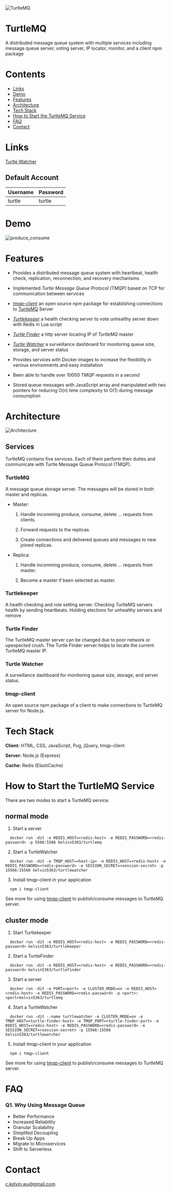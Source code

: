 
![TurtleMQ](https://user-images.githubusercontent.com/57265307/195789115-d8d5f253-d5f5-461c-aa4a-43943cfbf896.png)

# TurtleMQ

A distributed message queue system with multiple services 
including message queue server, voting server, IP locator, 
monitor, and a client npm package
# Contents

- [Links](#Links)
- [Demo](#Demo)
- [Features](#Features)
- [Architecture](#Architecture)
- [Tech Stack](#Tech-Stack)
- [How to Start the TurtleMQ Service](#How-to-Start-the-TurtleMQ-Service)
- [FAQ](#FAQ)
- [Contact](#Contact)

# Links

[Turtle Watcher](https://turtlemq.com)

## Default Account
Username  | Password |
--------- | -------- |
turtle    | turtle |

# Demo

![produce_consume](https://user-images.githubusercontent.com/57265307/195866415-938187c1-3adf-4fb5-818d-6b25c18d9055.gif)

# Features
 
* Provides a distributed message queue system with heartbeat, health check, 
  replication, reconnection, and recovery mechanisms

* Implemented *Turtle Message Queue Protocol (TMQP)* based on TCP 
  for communication between services

* [*tmqp-client*](https://www.npmjs.com/package/tmqp-client) an open source npm package for 
  establishing connections to [TurtleMQ](https://github.com/CKelvinWu/turtlemq/) Server 

* [*Turtlekeeper*](https://github.com/CKelvinWu/turtlekeeper) a health checking server to 
  vote unhealthy server down with Redis in Lua script 

* [*Turtle Finder*](https://github.com/CKelvinWu/turtlekeeper/tree/main/turtleFinder) a http server locating IP of *TurtleMQ* master 

* [*Turtle Watcher*](https://github.com/CKelvinWu/turtlemq/tree/main/turtleWatcher) a surveillance dashboard 
  for monitoring queue size, storage, and server status 

* Provides services with Docker images to increase 
  the flexibility in various environments and easy installation

* Been able to handle over 10000 TMQP requests in a second

* Stored queue messages with JavaScript array and manipulated 
  with two pointers for reducing O(n) time complexity to O(1) during message consumption

# Architecture

![Architecture](https://user-images.githubusercontent.com/57265307/195824205-2bc5bf52-423d-4e00-b2a4-523fa442f736.png)

## Services

TurtleMQ contains five services. Each of them perform their duties and communicate with 
Turtle Message Queue Protocol (TMQP).

### TurtleMQ
A message queue storage server. The messages will be stored in both master and replicas.

  * Master: 

    1. Handle incomming produce, consume, delete ... requests from clients.

    2. Forward requests to the replicas.

    3. Create connections and delivered queues and messages to new joined replicas. 
    
  * Replica: 

    1. Handle incomming produce, consume, delete ... requests from master.

    2. Become a master if been selected as master. 

### Turtlekeeper

  A health checking and role setting server. Checking TurtleMQ servers health by 
  sending heartbeats. Holding elections for unhealthy servers and remove

### Turtle Finder

  The TurtleMQ master server can be changed due to poor network or upexpected crush.
  The Turtle Finder server helps to locate the current TurtleMQ master IP.

### Turtle Watcher

  A surveillance dashboard for monitoring queue size, storage, 
  and server status. 

### tmqp-client

  An open source npm package of a client to make connections to TurtleMQ server for Node.js.


# Tech Stack

**Client:** HTML, CSS, JavaScript, Pug, jQuery, tmqp-client

**Server:** Node.js (Express)

**Cache:** Redis (ElastiCache)


# How to Start the TurtleMQ Service

There are two modes to start a TurtleMQ service.

## normal mode

1. Start a server

  ```shell
    docker run -dit -e REDIS_HOST=<redis-host> -e REDIS_PASSWORD=<redis-password> -p 5566:5566 kelvin5363/turtlemq
  ```

2. Start a TurtleWatcher

  ```shell
    docker run -dit -e TMQP_HOST=<host-ip> -e REDIS_HOST=<redis-host> -e REDIS_PASSWORD=<redis-password> -e SESSION_SECRET=<session-secret> -p 15566:15566 kelvin5363/turtlewatcher
  ```

3. Install tmqp-client in your application

  ```shell
    npm i tmqp-client
  ```

See more for using [tmqp-client](https://www.npmjs.com/package/tmqp-client) to publish/consume messages to TurtleMQ server.

## cluster mode

1. Start Turtlekeeper

  ```shell
    docker run -dit -e REDIS_HOST=<redis-host> -e REDIS_PASSWORD=<redis-password> kelvin5363/turtlekeeper  
  ```

2. Start a TurtleFinder

  ```shell
    docker run -dit -e REDIS_HOST=<redis-host> -e REDIS_PASSWORD=<redis-password> kelvin5363/turtlefinder 
  ```

3. Start a server

  ```shell
    docker run -dit -e PORT=<port> -e CLUSTER_MODE=on -e REDIS_HOST=<redis-host> -e REDIS_PASSWORD=<redis-password> -p <port>:<port>kelvin5363/turtlemq
  ```

4. Start a TurtleWatcher

  ```shell
    docker run -dit --name turtlewatcher -e CLUSTER_MODE=on -e TMQP_HOST=<turtle-finder-host> -e TMQP_PORT=<turtle-finder-port> -e REDIS_HOST=<redis-host> -e REDIS_PASSWORD=<redis-password> -e SESSION_SECRET=<session-secret> -p 15566:15566 kelvin5363/turtlewatcher
  ```

5. Install tmqp-client in your application

  ```shell
    npm i tmqp-client
  ```

See more for using [tmqp-client](https://www.npmjs.com/package/tmqp-client) to publish/consume messages to TurtleMQ server.

# FAQ

### Q1. Why Using Message Queue

* Better Performance
* Increased Reliability
* Granular Scalability
* Simplifed Decoupling
* Break Up Apps
* Migrate to Microservices
* Shift to Serverless

# Contact

c.kelvin.wu@gmail.com
